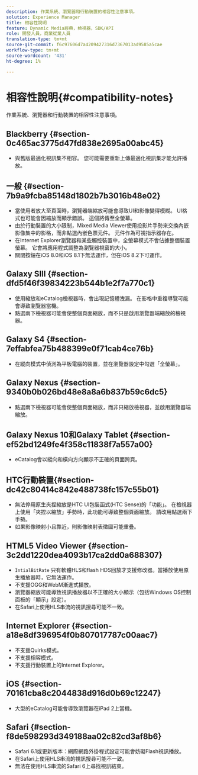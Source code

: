 ```yaml
---
description: 作業系統、瀏覽器和行動裝置的相容性注意事項。
solution: Experience Manager
title: 相容性說明
feature: Dynamic Media經典，檢視器，SDK/API
role: 開發人員，商業從業人員
translation-type: tm+mt
source-git-commit: f6c97606d7a4209427316d7367013ad9585a5cae
workflow-type: tm+mt
source-wordcount: '431'
ht-degree: 1%

---
```



# 相容性說明{#compatibility-notes}

<!-- Updated January 13,2021 from https://wiki.corp.adobe.com/pages/viewpage.action?spaceKey=scene7qa&title=s7Viewers%2C+S7SDK%2C+S7OnDemand+Release+Notes - Contact is Sasha -->

作業系統、瀏覽器和行動裝置的相容性注意事項。

## Blackberry {#section-0c465ac3775d47fd838e2695a00abc45}

* 與舊版最適化視訊集不相容。 您可能需要重新上傳最適化視訊集才能允許播放。

## 一般 {#section-7b9a9fcba85148d1802b7b3016b48e02}

* 當使用者放大至頁面時，瀏覽器端縮放可能會導致UI和影像變得模糊。 UI格式也可能會因縮放而顯示錯誤。 這個將傳至全螢幕。
* 由於行動裝置的大小限制，Mixed Media Viewer使用投影片手勢來交換內嵌影像集中的影格，而非點選內嵌色票元件。 元件作為可視指示器存在。
* 在Internet Explorer瀏覽器和某些觸控裝置中，全螢幕模式不會佔據整個裝置螢幕。 它會將應用程式調整為瀏覽器視窗的大小。
* 關閉按鈕在iOS 8.0和iOS 8.1下無法運作，但在iOS 8.2下可運作。

## Galaxy SIII {#section-dfd5f46f39834223b544b1e2f7a770c1}

* 使用縮放和eCatalog檢視器時，會出現記憶體洩漏。 在影格中重複導覽可能會導致瀏覽器當機。
* 點選兩下檢視器可能會使整個頁面縮放，而不只是啟用瀏覽器端縮放的檢視器。

## Galaxy S4 {#section-7effabfea75b488399e0f71cab4ce76b}

* 在縱向模式中偵測為平板電腦的裝置，並在瀏覽器設定中勾選「全螢幕」。

## Galaxy Nexus {#section-9340b0b026bd48e8a8a6b837b59c6dc5}

* 點選兩下檢視器可能會使整個頁面縮放，而非只縮放檢視器，並啟用瀏覽器端縮放。

## Galaxy Nexus 10和Galaxy Tablet {#section-ef52bd1249fe4f358c11838f7a557a00}

* eCatalog會以縱向和橫向方向顯示不正確的頁面跨頁。

## HTC行動裝置{#section-dc42c80414c842e488738fc157c55b01}

* 無法停用原生夾捏縮放是HTC UI包裝函式(HTC Sense)的「功能」。 在檢視器上使用「夾捏以縮放」手勢時，此功能可導致整個頁面縮放。 請改用點選兩下手勢。
* 如果影像映射小且靠近，則影像映射表徵圖可能重疊。

## HTML5 Video Viewer {#section-3c2dd1220dea4093b17ca2dd0a688307}

* `IntialBitRate` 只有軟體HLS和flash HDS回放才支援修改器。當播放使用原生播放器時，它無法運作。
* 不支援OGG和WebM漸進式播放。
* 瀏覽器縮放可能導致視訊播放器以不正確的大小顯示（包括Windows OS控制面板的「顯示」設定）。
* 在Safari上使用HLS串流的視訊搜尋可能不一致。

## Internet Explorer {#section-a18e8df396954f0b807017787c00aac7}

* 不支援Quirks模式。
* 不支援相容模式。
* 不支援行動裝置上的Internet Explorer。

## iOS {#section-70161cba8c2044838d916d0b69c12247}

* 大型的eCatalog可能會導致瀏覽器在iPad 2上當機。

## Safari {#section-f8de598293d349188aa02c82cd3af8b6}

* Safari 6.1或更新版本：網際網路外掛程式設定可能會妨礙Flash視訊播放。
* 在Safari上使用HLS串流的視訊搜尋可能不一致。
* 無法在使用HLS串流的Safari 6上尋找視訊結束。
